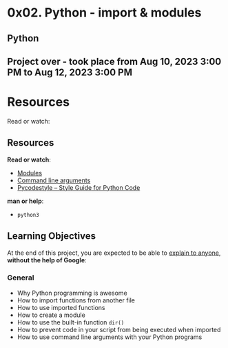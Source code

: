 # 0x02. Python - import & modules
## Python

## Project over - took place from Aug 10, 2023 3:00 PM to Aug 12, 2023 3:00 PM
# Resources
Read or watch:
<div class="panel panel-default" id="project-description">
  <div class="panel-body">
    <h2>Resources</h2>

<p><strong>Read or watch</strong>:</p>

<ul>
<li><a href="/rltoken/SY-cMfnwbHoPFaJ-D_LWig" title="Modules" target="_blank">Modules</a> </li>
<li><a href="/rltoken/5e3TphtJ6WSVkWsdd2eX_A" title="Command line arguments" target="_blank">Command line arguments</a> </li>
<li><a href="/rltoken/FlkAJ_kPXHC4Y65WrRvA4A" title="Pycodestyle -- Style Guide for Python Code" target="_blank">Pycodestyle – Style Guide for Python Code</a> </li>
</ul>

<p><strong>man or help</strong>:</p>

<ul>
<li><code>python3</code></li>
</ul>

<h2>Learning Objectives</h2>

<p>At the end of this project, you are expected to be able to <a href="/rltoken/wwTE_cGg7Ug-Vp3IQ6tmXA" title="explain to anyone" target="_blank">explain to anyone</a>, <strong>without the help of Google</strong>:</p>

<h3>General</h3>

<ul>
<li>Why Python programming is awesome</li>
<li>How to import functions from another file</li>
<li>How to use imported functions</li>
<li>How to create a module</li>
<li>How to use the built-in function <code>dir()</code></li>
<li>How to prevent code in your script from being executed when imported</li>
<li>How to use command line arguments with your Python programs</li>
</ul>

  </div>
</div>

